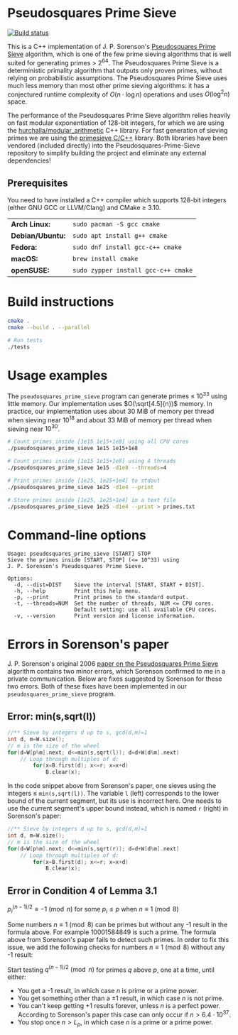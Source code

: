 # Pseudosquares Prime Sieve

[![Build status](https://github.com/kimwalisch/Pseudosquares-Prime-Sieve/actions/workflows/ci.yml/badge.svg)](https://github.com/kimwalisch/Pseudosquares-Prime-Sieve/actions/workflows/ci.yml)

This is a C++ implementation of J. P. Sorenson's [Pseudosquares Prime Sieve](https://digitalcommons.butler.edu/cgi/viewcontent.cgi?article=1095&context=facsch_papers) algorithm, which is one of the few prime sieving algorithms that is well suited for generating primes > $2^{64}$. The Pseudosquares Prime Sieve is a deterministic primality algorithm that outputs only proven primes, without relying on probabilistic assumptions. The Pseudosquares Prime Sieve uses much less memory than most other prime sieving algorithms: it has a conjectured runtime complexity of $O(n\cdot\log{n})$ operations and uses $O(\log^2{n})$ space.

The performance of the Pseudosquares Prime Sieve algorithm relies heavily on fast modular exponentiation of 128-bit integers, for which we are using the [hurchalla/modular_arithmetic](https://github.com/hurchalla/modular_arithmetic) C++ library. For fast generation of sieving primes we are using the [primesieve C/C++](https://github.com/kimwalisch/primesieve) library. Both libraries have been vendored (included directly) into the Pseudosquares-Prime-Sieve repository to simplify building the project and eliminate any external dependencies!

## Prerequisites

You need to have installed a C++ compiler which supports 128-bit integers (either GNU GCC or LLVM/Clang) and CMake ≥ 3.10.

<table>
    <tr>
        <td><b>Arch Linux:</b></td>
        <td><code>sudo pacman -S gcc cmake</code></td>
    </tr>
    <tr>
        <td><b>Debian/Ubuntu:</b></td>
        <td><code>sudo apt install g++ cmake</code></td>
    </tr>
    <tr>
        <td><b>Fedora:</b></td>
        <td><code>sudo dnf install gcc-c++ cmake</code></td>
    </tr>
    <tr>
        <td><b>macOS:</b></td>
        <td><code>brew install cmake</code></td>
    </tr>
    <tr>
        <td><b>openSUSE:</b></td>
        <td><code>sudo zypper install gcc-c++ cmake</code></td>
    </tr>
</table>

# Build instructions

```bash
cmake .
cmake --build . --parallel

# Run tests
./tests
```

# Usage examples

The ```pseudosquares_prime_sieve``` program can generate primes ≤ $10^{33}$ using little memory. Our implementation uses $O(\sqrt[4.5]{n})$ memory. In practice, our implementation uses about 30 MiB of memory per thread when sieving near $10^{18}$ and about 33 MiB of memory per thread when sieving near $10^{30}$.

```bash
# Count primes inside [1e15 1e15+1e8] using all CPU cores
./pseudosquares_prime_sieve 1e15 1e15+1e8

# Count primes inside [1e15 1e15+1e8] using 4 threads
./pseudosquares_prime_sieve 1e15 -d1e8 --threads=4

# Print primes inside [1e25, 1e25+1e4] to stdout
./pseudosquares_prime_sieve 1e25 -d1e4 --print

# Store primes inside [1e25, 1e25+1e4] in a text file
./pseudosquares_prime_sieve 1e25 -d1e4 --print > primes.txt
```

# Command-line options

```
Usage: pseudosquares_prime_sieve [START] STOP
Sieve the primes inside [START, STOP] (<= 10^33) using
J. P. Sorenson's Pseudosquares Prime Sieve.

Options:
  -d, --dist=DIST    Sieve the interval [START, START + DIST].
  -h, --help         Print this help menu.
  -p, --print        Print primes to the standard output.
  -t, --threads=NUM  Set the number of threads, NUM <= CPU cores.
                     Default setting: use all available CPU cores.
  -v, --version      Print version and license information.
```

# Errors in Sorenson's paper

J. P. Sorenson's original 2006 [paper on the Pseudosquares Prime Sieve](https://digitalcommons.butler.edu/cgi/viewcontent.cgi?article=1095&context=facsch_papers) algorithm contains two minor errors, which Sorenson confirmed to me in a private communication. Below are fixes suggested by Sorenson for these two errors. Both of these fixes have been implemented in our ```pseudosquares_prime_sieve``` program.

## Error: min(s,sqrt(l))

```C++
//** Sieve by integers d up to s, gcd(d,m)=1
int d, m=W.size();
// m is the size of the wheel
for(d=W[p%m].next; d<=min(s,sqrt(l)); d=d+W[d%m].next)
    // Loop through multiples of d:
        for(x=B.first(d); x<=r; x=x+d)
            B.clear(x);
```

In the code snippet above from Sorenson's paper, one sieves using the integers ≤ `min(s,sqrt(l))`. The variable `l` (left) corresponds to the lower bound of the current segment, but its use is incorrect here. One needs to use the current segment's upper bound instead, which is named `r` (right) in Sorenson's paper:

```C++
//** Sieve by integers d up to s, gcd(d,m)=1
int d, m=W.size();
// m is the size of the wheel
for(d=W[p%m].next; d<=min(s,sqrt(r)); d=d+W[d%m].next)
    // Loop through multiples of d:
        for(x=B.first(d); x<=r; x=x+d)
            B.clear(x);
```

## Error in Condition 4 of Lemma 3.1

$p_i^{(n-1)/2} \equiv -1 \pmod{n}$ for some $p_i \leq p$ when $n \equiv 1 \pmod{8}$

Some numbers $n \equiv 1 \pmod{8}$ can be primes but without any -1 result in the formula above. For example 10001584849 is such a prime. The formula above from Sorenson's paper fails to detect such primes. In order to fix this issue, we add the following checks for numbers $n \equiv 1 \pmod{8}$ without any -1 result:

Start testing $q^{(n-1)/2} \pmod{n}$ for primes $q$ above $p$, one at a time, until either:

* You get a -1 result, in which case $n$ is prime or a prime power.
* You get something other than a ±1 result, in which case $n$ is not prime.
* You can't keep getting +1 results forever, unless $n$ is a perfect power. According to Sorenson's paper this case can only occur if $n > 6.4 \cdot 10^{37}$.
* You stop once $n > L_p$, in which case $n$ is a prime or a prime power.
